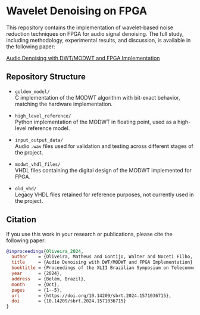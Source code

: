 # Wavelet Denoising on FPGA

This repository contains the implementation of wavelet-based noise reduction techniques on FPGA for audio signal denoising. The full study, including methodology, experimental results, and discussion, is available in the following paper:

[Audio Denoising with DWT/MODWT and FPGA Implementation](https://doi.org/10.14209/sbrt.2024.1571036715)

## Repository Structure

- `goldem_model/`  
  C implementation of the MODWT algorithm with bit-exact behavior, matching the hardware implementation.

- `high_level_reference/`  
  Python implementation of the MODWT in floating point, used as a high-level reference model.

- `input_output_data/`  
  Audio `.wav` files used for validation and testing across different stages of the project.

- `modwt_vhdl_files/`  
  VHDL files containing the digital design of the MODWT implemented for FPGA.

- `old_vhd/`  
  Legacy VHDL files retained for reference purposes, not currently used in the project.

## Citation

If you use this work in your research or publications, please cite the following paper:

```bibtex
@inproceedings{Oliveira_2024,
  author    = {Oliveira, Matheus and Gontijo, Walter and Noceti Filho, Sidnei and Batista, Eduardo},
  title     = {Audio Denoising with DWT/MODWT and FPGA Implementation},
  booktitle = {Proceedings of the XLII Brazilian Symposium on Telecommunications and Signal Processing (SBrT)},
  year      = {2024},
  address   = {Belém, Brazil},
  month     = {Oct},
  pages     = {1--5},
  url       = {https://doi.org/10.14209/sbrt.2024.1571036715},
  doi       = {10.14209/sbrt.2024.1571036715}
}
